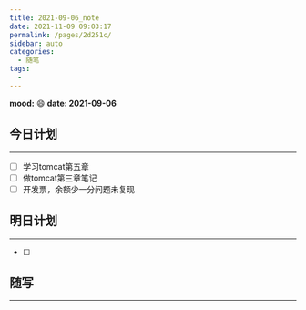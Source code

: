```yaml
---
title: 2021-09-06_note
date: 2021-11-09 09:03:17
permalink: /pages/2d251c/
sidebar: auto
categories:
  - 随笔
tags:
  - 
---
```

**mood:** :smile:  																		**date: 2021-09-06**  
## 今日计划  
------
- [ ]  学习tomcat第五章
- [ ] 做tomcat第三章笔记
- [ ] 开发票，余额少一分问题未复现
## 明日计划  
------
- [ ]  
## 随写 
------
